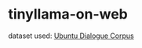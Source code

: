 # tinyllama-on-web

dataset used: [Ubuntu Dialogue Corpus](https://www.kaggle.com/datasets/rtatman/ubuntu-dialogue-corpus/data)
